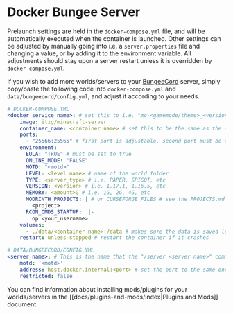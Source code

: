 # Docker Bungee Server

Prelaunch settings are held in the `docker-compose.yml` file, and will be automatically executed when the container is launched. Other settings can be adjusted by manually going into i.e. a `server.properties` file and changing a value, or by adding it to the environment variable. All adjustments should stay upon a server restart unless it is overridden by `docker-compose.yml`.

If you wish to add more worlds/servers to your [BungeeCord](https://www.spigotmc.org/wiki/bungeecord/) server, simply copy/paste the following code into `docker-compose.yml` and `data/bungeecord/config.yml`, and adjust it according to your needs.

```yaml
# DOCKER-COMPOSE.YML
<docker service name>: # set this to i.e. "mc-<gamemode/theme>_<version>" to easily locate it for maintenance
    image: itzg/minecraft-server
    container_name: <container name> # set this to be the same as the service name
    ports:
      - "25566:25565" # first port is adjustable, second port must be the same as the internal server port
    environment:
      EULA: "TRUE" # must be set to true
      ONLINE_MODE: "FALSE"
      MOTD: "<motd>"
      LEVEL: <level name> # name of the world folder
      TYPE: <server_type> # i.e. PAPER, SPIGOT, etc
      VERSION: <version> # i.e. 1.17.1, 1.16.5, etc
      MEMORY: <amount>G # i.e. 1G, 2G, 4G, etc
      MODRINTH_PROJECTS: | # or CURSEFORGE_FILES # see the PROJECTS.md file for more information about this
        <project>
      RCON_CMDS_STARTUP:  |-
        op <your_username>
    volumes:
      - ./data/<container name>:/data # makes sure the data is saved locally
    restart: unless-stopped # restart the container if it crashes
```

```yaml
# DATA/BUNGEECORD/CONFIG.YML
<server name>: # This is the name that the "/server <server name>" command is going to use - can differ from service name
    motd: '<motd>'
    address: host.docker.internal:<port> # set the port to the same one you used in the docker-compose file
    restricted: false
```


You can find information about installing mods/plugins for your worlds/servers in the [[docs/plugins-and-mods/index|Plugins and Mods]] document.